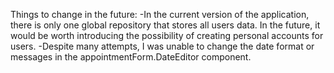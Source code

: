 Things to change in the future:
-In the current version of the application, there is only one global repository that stores all users data. In the future, it would be worth introducing the possibility of creating personal accounts for users.
-Despite many attempts, I was unable to change the date format or messages in the appointmentForm.DateEditor component.

